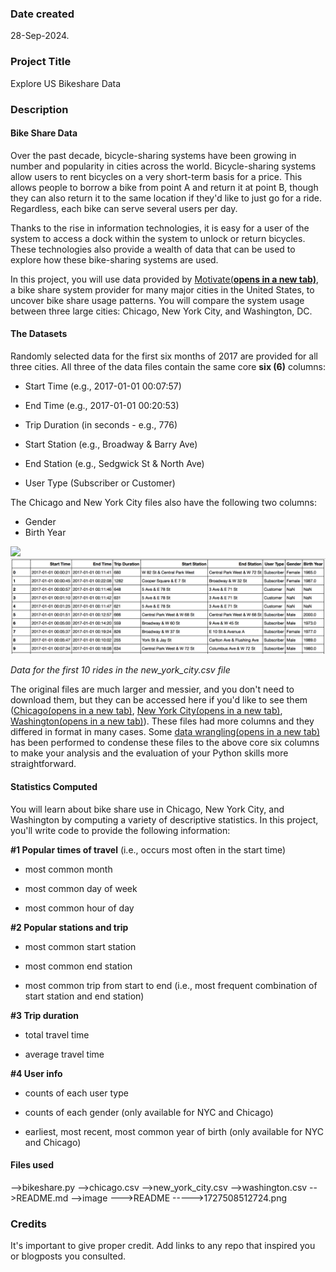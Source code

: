 ### Date created
28-Sep-2024.

### Project Title
Explore US Bikeshare Data

### Description
#### **Bike Share Data**

Over the past decade, bicycle-sharing systems have been growing in number and popularity in cities across the world. Bicycle-sharing systems allow users to rent bicycles on a very short-term basis for a price. This allows people to borrow a bike from point A and return it at point B, though they can also return it to the same location if they'd like to just go for a ride. Regardless, each bike can serve several users per day.

Thanks to the rise in information technologies, it is easy for a user of the system to access a dock within the system to unlock or return bicycles. These technologies also provide a wealth of data that can be used to explore how these bike-sharing systems are used.

In this project, you will use data provided by [Motivate(**opens in a new tab)**](https://www.motivateco.com/), a bike share system provider for many major cities in the United States, to uncover bike share usage patterns. You will compare the system usage between three large cities: Chicago, New York City, and Washington, DC.

#### **The Datasets**

Randomly selected data for the first six months of 2017 are provided for all three cities. All three of the data files contain the same core **six (6)** columns:

* Start Time (e.g., 2017-01-01 00:07:57)
* End Time (e.g., 2017-01-01 00:20:53)

* Trip Duration (in seconds - e.g., 776)
* Start Station (e.g., Broadway & Barry Ave)

* End Station (e.g., Sedgwick St & North Ave)
* User Type (Subscriber or Customer)

The Chicago and New York City files also have the following two columns:

* Gender
* Birth Year

![](blob:vscode-webview://17siqnlam0fu6diptptkorp788ilcvsdk9pt0fq8voe9e4g3dlbd/c2665ee7-1f68-499a-9c56-277869f1421d)![1727508512724](image/ReadMe/1727508512724.png)

*Data for the first 10 rides in the new_york_city.csv file*

The original files are much larger and messier, and you don't need to download them, but they can be accessed here if you'd like to see them ([Chicago(opens in a new tab)](https://www.divvybikes.com/system-data), [New York City(opens in a new tab)](https://www.citibikenyc.com/system-data), [Washington(opens in a new tab)](https://www.capitalbikeshare.com/system-data)). These files had more columns and they differed in format in many cases. Some [data wrangling(opens in a new tab)](https://en.wikipedia.org/wiki/Data_wrangling) has been performed to condense these files to the above core six columns to make your analysis and the evaluation of your Python skills more straightforward.

#### Statistics Computed

You will learn about bike share use in Chicago, New York City, and Washington by computing a variety of descriptive statistics. In this project, you'll write code to provide the following information:

**#1 Popular times of travel** (i.e., occurs most often in the start time)

- most common month

- most common day of week

- most common hour of day

**#2 Popular stations and trip**

- most common start station

- most common end station

- most common trip from start to end (i.e., most frequent combination of start station and end station)

**#3 Trip duration**

- total travel time

- average travel time

**#4 User info**

- counts of each user type

- counts of each gender (only available for NYC and Chicago)

- earliest, most recent, most common year of birth (only available for NYC and Chicago)

#### Files used
-->bikeshare.py
-->chicago.csv
-->new_york_city.csv
-->washington.csv
-->README.md
-->image
--->README
----->1727508512724.png

### Credits
It's important to give proper credit. Add links to any repo that inspired you or blogposts you consulted.

